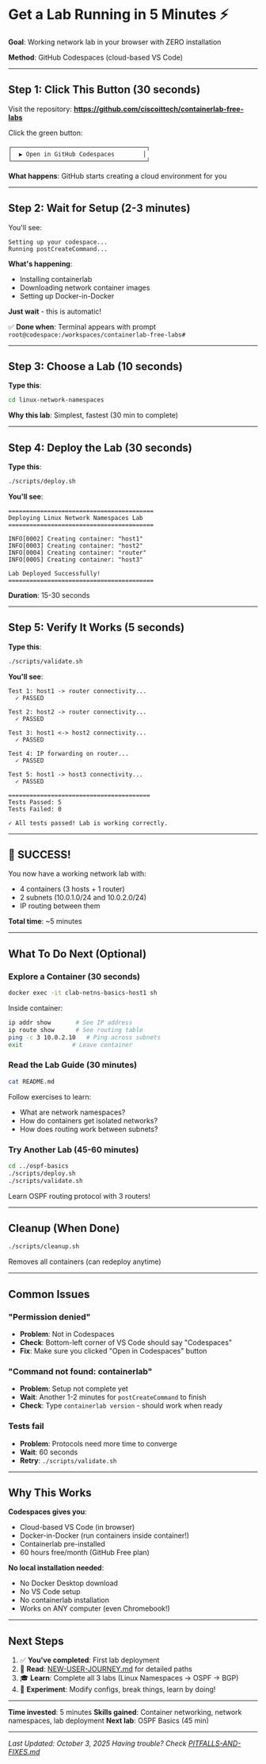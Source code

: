 # Get a Lab Running in 5 Minutes ⚡

**Goal**: Working network lab in your browser with ZERO installation

**Method**: GitHub Codespaces (cloud-based VS Code)

---

## Step 1: Click This Button (30 seconds)

Visit the repository: **https://github.com/ciscoittech/containerlab-free-labs**

Click the green button:
```
┌──────────────────────────────────────┐
│  ▶ Open in GitHub Codespaces        │
└──────────────────────────────────────┘
```

**What happens**: GitHub starts creating a cloud environment for you

---

## Step 2: Wait for Setup (2-3 minutes)

You'll see:
```
Setting up your codespace...
Running postCreateCommand...
```

**What's happening**:
- Installing containerlab
- Downloading network container images
- Setting up Docker-in-Docker

**Just wait** - this is automatic!

✅ **Done when**: Terminal appears with prompt `root@codespace:/workspaces/containerlab-free-labs#`

---

## Step 3: Choose a Lab (10 seconds)

**Type this**:
```bash
cd linux-network-namespaces
```

**Why this lab**: Simplest, fastest (30 min to complete)

---

## Step 4: Deploy the Lab (30 seconds)

**Type this**:
```bash
./scripts/deploy.sh
```

**You'll see**:
```
=========================================
Deploying Linux Network Namespaces Lab
=========================================

INFO[0002] Creating container: "host1"
INFO[0003] Creating container: "host2"
INFO[0004] Creating container: "router"
INFO[0005] Creating container: "host3"

Lab Deployed Successfully!
=========================================
```

**Duration**: 15-30 seconds

---

## Step 5: Verify It Works (5 seconds)

**Type this**:
```bash
./scripts/validate.sh
```

**You'll see**:
```
Test 1: host1 -> router connectivity...
  ✓ PASSED

Test 2: host2 -> router connectivity...
  ✓ PASSED

Test 3: host1 <-> host2 connectivity...
  ✓ PASSED

Test 4: IP forwarding on router...
  ✓ PASSED

Test 5: host1 -> host3 connectivity...
  ✓ PASSED

========================================
Tests Passed: 5
Tests Failed: 0

✓ All tests passed! Lab is working correctly.
```

---

## 🎉 SUCCESS!

You now have a working network lab with:
- 4 containers (3 hosts + 1 router)
- 2 subnets (10.0.1.0/24 and 10.0.2.0/24)
- IP routing between them

**Total time**: ~5 minutes

---

## What To Do Next (Optional)

### Explore a Container (30 seconds)
```bash
docker exec -it clab-netns-basics-host1 sh
```

Inside container:
```bash
ip addr show       # See IP address
ip route show      # See routing table
ping -c 3 10.0.2.10   # Ping across subnets
exit              # Leave container
```

### Read the Lab Guide (30 minutes)
```bash
cat README.md
```

Follow exercises to learn:
- What are network namespaces?
- How do containers get isolated networks?
- How does routing work between subnets?

### Try Another Lab (45-60 minutes)
```bash
cd ../ospf-basics
./scripts/deploy.sh
./scripts/validate.sh
```

Learn OSPF routing protocol with 3 routers!

---

## Cleanup (When Done)
```bash
./scripts/cleanup.sh
```

Removes all containers (can redeploy anytime)

---

## Common Issues

### "Permission denied"
- **Problem**: Not in Codespaces
- **Check**: Bottom-left corner of VS Code should say "Codespaces"
- **Fix**: Make sure you clicked "Open in Codespaces" button

### "Command not found: containerlab"
- **Problem**: Setup not complete yet
- **Wait**: Another 1-2 minutes for `postCreateCommand` to finish
- **Check**: Type `containerlab version` - should work when ready

### Tests fail
- **Problem**: Protocols need more time to converge
- **Wait**: 60 seconds
- **Retry**: `./scripts/validate.sh`

---

## Why This Works

**Codespaces gives you**:
- Cloud-based VS Code (in browser)
- Docker-in-Docker (run containers inside container!)
- Containerlab pre-installed
- 60 hours free/month (GitHub Free plan)

**No local installation needed**:
- No Docker Desktop download
- No VS Code setup
- No containerlab installation
- Works on ANY computer (even Chromebook!)

---

## Next Steps

1. ✅ **You've completed**: First lab deployment
2. 📖 **Read**: [NEW-USER-JOURNEY.md](NEW-USER-JOURNEY.md) for detailed paths
3. 🎓 **Learn**: Complete all 3 labs (Linux Namespaces → OSPF → BGP)
4. 🔨 **Experiment**: Modify configs, break things, learn by doing!

---

**Time invested**: 5 minutes
**Skills gained**: Container networking, network namespaces, lab deployment
**Next lab**: OSPF Basics (45 min)

---

*Last Updated: October 3, 2025*
*Having trouble? Check [PITFALLS-AND-FIXES.md](PITFALLS-AND-FIXES.md)*
